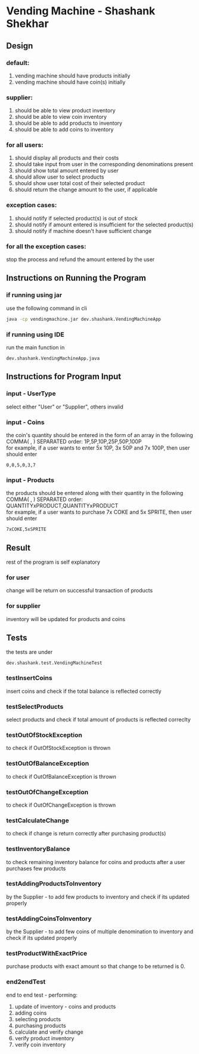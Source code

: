 # Vending Machine - Shashank Shekhar

## Design

### default:

1. vending machine should have products initially
2. vending machine should have coin(s) initially

### supplier:

1. should be able to view product inventory
2. should be able to view coin inventory
3. should be able to add products to inventory
4. should be able to add coins to inventory

### for all users:

1. should display all products and their costs
2. should take input from user in the corresponding denominations present
3. should show total amount entered by user
4. should allow user to select products
5. should show user total cost of their selected product
6. should return the change amount to the user, if applicable

### exception cases:

1. should notify if selected product(s) is out of stock
2. should notify if amount entered is insufficient for the selected product(s)
3. should notify if machine doesn't have sufficient change

### for all the exception cases:

stop the process and refund the amount entered by the user

## Instructions on Running the Program

### if running using jar

use the following command in cli

```bash
java -cp vendingmachine.jar dev.shashank.VendingMachineApp
```

### if running using IDE

run the main function in

```
dev.shashank.VendingMachineApp.java
```

## Instructions for Program Input

### input - UserType

select either "User" or "Supplier", others invalid

### input - Coins

the coin's quantity should be entered in the form of an array in the following COMMA( , ) SEPARATED order: 1P,5P,10P,25P,50P,100P
<br>
for example, if a user wants to enter 5x 10P, 3x 50P and 7x 100P, then user should enter

```
0,0,5,0,3,7
```

### input - Products

the products should be entered along with their quantity in the following COMMA( , ) SEPARATED order: QUANTITYxPRODUCT,QUANTITYxPRODUCT
<br>
for example, if a user wants to purchase 7x COKE and 5x SPRITE, then user should enter

```
7xCOKE,5xSPRITE
```

## Result

rest of the program is self explanatory

### for user

change will be return on successful transaction of products

### for supplier

inventory will be updated for products and coins

## Tests

the tests are under

```
dev.shashank.test.VendingMachineTest
```

### testInsertCoins

insert coins and check if the total balance is reflected correctly

### testSelectProducts

select products and check if total amount of products is reflected correclty

### testOutOfStockException

to check if OutOfStockException is thrown

### testOutOfBalanceException

to check if OutOfBalanceException is thrown

### testOutOfChangeException

to check if OutOfChangeException is thrown

### testCalculateChange

to check if change is return correctly after purchasing product(s)

### testInventoryBalance

to check remaining inventory balance for coins and products after a user purchases few products

### testAddingProductsToInventory

by the Supplier - to add few products to inventory and check if its updated properly

### testAddingCoinsToInventory

by the Supplier - to add few coins of multiple denomination to inventory and check if its updated properly

### testProductWithExactPrice

purchase products with exact amount so that change to be returned is 0.

### end2endTest

end to end test - performing:

1. update of inventory - coins and products
2. adding coins
3. selecting products
4. purchasing products
5. calculate and verify change
6. verify product inventory
7. verify coin inventory
